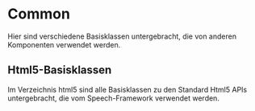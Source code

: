 # Common

Hier sind verschiedene Basisklassen untergebracht, die von anderen Komponenten verwendet werden.

## Html5-Basisklassen

Im Verzeichnis html5 sind alle Basisklassen zu den Standard Html5 APIs untergebracht, die vom Speech-Framework verwendet werden.
